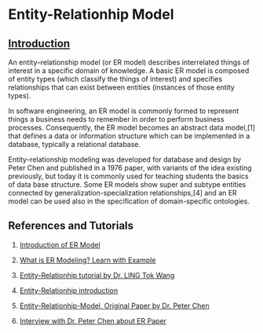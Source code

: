 # Entity-Relationhip Model

## [Introduction](https://en.wikipedia.org/wiki/Entity–relationship_model)

An entity–relationship model (or ER model) describes 
interrelated things of interest in a specific domain 
of knowledge. A basic ER model is composed of entity 
types (which classify the things of interest) and 
specifies relationships that can exist between entities 
(instances of those entity types).

In software engineering, an ER model is commonly formed 
to represent things a business needs to remember in order 
to perform business processes. Consequently, the ER model 
becomes an abstract data model,[1] that defines a data or 
information structure which can be implemented in a database, 
typically a relational database.

Entity–relationship modeling was developed for database 
and design by Peter Chen and published in a 1976 paper, 
with variants of the idea existing previously, but today 
it is commonly used for teaching students the basics of 
data base structure. Some ER models show super and subtype 
entities connected by generalization-specialization 
relationships,[4] and an ER model can be used also in the 
specification of domain-specific ontologies.

## References and Tutorials 

1. [Introduction of ER Model](https://www.geeksforgeeks.org/introduction-of-er-model/) 

2. [What is ER Modeling? Learn with Example](https://www.guru99.com/er-modeling.html)

3. [Entity-Relationhip tutorial by Dr. LING Tok Wang](./er_tutorial_by_Dr_LING_Tok_Wang.pdf)

4. [Entity-Relationhip introduction](./ER_model_by_Dr_M_Tamer_Ozsu.pdf)

5. [Entity-Relationhip-Model, Original Paper by Dr. Peter Chen](./peter-chen-entity-relationhip-model.pdf)

6. [Interview with Dr. Peter Chen about ER Paper](./peter-chen-interview.pdf)

